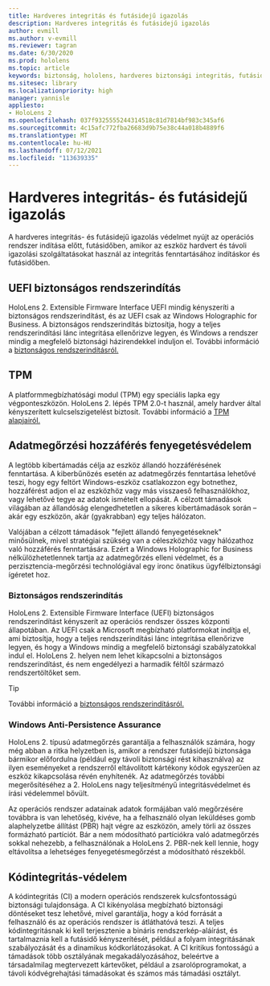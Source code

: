 ```yaml
---
title: Hardveres integritás és futásidejű igazolás
description: Hardveres integritás és futásidejű igazolás
author: evmill
ms.author: v-evmill
ms.reviewer: tagran
ms.date: 6/30/2020
ms.prod: hololens
ms.topic: article
keywords: biztonság, hololens, hardveres biztonsági integritás, futásidejű igazolás, UEFI, UEFI biztonságos rendszerindítás, biztonságos rendszerindítás, TPM, fenyegetésvédelem, Windows anti-persistence Assurance, kódintegritás, kódvédelem,
ms.sitesec: library
ms.localizationpriority: high
manager: yannisle
appliesto:
- HoloLens 2
ms.openlocfilehash: 037f9325555244314518c81d7814bf983c345af6
ms.sourcegitcommit: 4c15afc772fba26683d9b75e38c44a018b4889f6
ms.translationtype: MT
ms.contentlocale: hu-HU
ms.lasthandoff: 07/12/2021
ms.locfileid: "113639335"
---
```

# <a name="hardware-backed-integrity-and-runtime-attestation"></a>Hardveres integritás- és futásidejű igazolás

A hardveres integritás- és futásidejű igazolás védelmet nyújt az operációs rendszer indítása előtt, futásidőben, amikor az eszköz hardvert és távoli igazolási szolgáltatásokat használ az integritás fenntartásához indításkor és futásidőben.

## <a name="uefi-secure-boot"></a>UEFI biztonságos rendszerindítás

HoloLens 2. Extensible Firmware Interface UEFI mindig kényszeríti a biztonságos rendszerindítást, és az UEFI csak az Windows Holographic for Business.
A biztonságos rendszerindítás biztosítja, hogy a teljes rendszerindítási lánc integritása ellenőrizve legyen, és Windows a rendszer mindig a megfelelő biztonsági házirendekkel induljon el. További információ a [biztonságos rendszerindításról.](/windows-hardware/design/device-experiences/oem-secure-boot)

## <a name="tpm"></a>TPM

A platformmegbízhatósági modul (TPM) egy speciális lapka egy végponteszközön. HoloLens 2. lépés TPM 2.0-t használ, amely hardver által kényszerített kulcselszigetelést biztosít. További információ a [TPM alapjairól.](/windows/security/information-protection/tpm/tpm-fundamentals)

## <a name="persistence-access-threat-protection"></a>Adatmegőrzési hozzáférés fenyegetésvédelem

A legtöbb kibertámadás célja az eszköz állandó hozzáférésének fenntartása. A kiberbűnözés esetén az adatmegőrzés fenntartása lehetővé teszi, hogy egy feltört Windows-eszköz csatlakozzon egy botnethez, hozzáférést adjon el az eszközhöz vagy más visszaeső felhasználókhoz, vagy lehetővé tegye az adatok ismételt ellopását. A célzott támadások világában az állandóság elengedhetetlen a sikeres kibertámadások során – akár egy eszközön, akár (gyakrabban) egy teljes hálózaton.  

Valójában a célzott támadások "fejlett állandó fenyegetéseknek" minősülnek, mivel stratégiai szükség van a céleszközhöz vagy hálózathoz való hozzáférés fenntartására. Ezért a Windows Holographic for Business nélkülözhetetlennek tartja az adatmegőrzés elleni védelmet, és a perzisztencia-megőrzési technológiával egy ironc önatikus ügyfélbiztonsági ígéretet hoz.

### <a name="secure-boot"></a>Biztonságos rendszerindítás

HoloLens 2. Extensible Firmware Interface (UEFI) biztonságos rendszerindítást kényszerít az operációs rendszer összes központi állapotában. Az UEFI csak a Microsoft megbízható platformokat indítja el, ami biztosítja, hogy a teljes rendszerindítási lánc integritása ellenőrizve legyen, és hogy a Windows mindig a megfelelő biztonsági szabályzatokkal indul el. HoloLens 2. helyen nem lehet kikapcsolni a biztonságos rendszerindítást, és nem engedélyezi a harmadik féltől származó rendszertöltőket sem.

> [!Tip]
> További információ a [biztonságos rendszerindításról.](/windows-hardware/design/device-experiences/oem-secure-boot)

### <a name="windows-anti-persistence-assurance"></a>Windows Anti-Persistence Assurance

HoloLens 2. típusú adatmegőrzés garantálja a felhasználók számára, hogy még abban a ritka helyzetben is, amikor a rendszer futásidejű biztonsága bármikor előfordulna (például egy távoli biztonsági rést kihasználva) az ilyen eseményeket a rendszerről eltávolított kártékony kódok egyszerűen az eszköz kikapcsolása révén enyhítenék. Az adatmegőrzés további megerősítéséhez a 2. HoloLens nagy teljesítményű integritásvédelmet és írási védelemmel bővült.

Az operációs rendszer adatainak adatok formájában való megőrzésére továbbra is van lehetőség, kivéve, ha a felhasználó olyan leküldéses gomb alaphelyzetbe állítást (PBR) hajt végre az eszközön, amely törli az összes formázható partíciót. Bár a nem módosítható partíciókra való adatmegőrzés sokkal nehezebb, a felhasználónak a HoloLens 2. PBR-nek kell lennie, hogy eltávolítsa a lehetséges fenyegetésmegőrzést a módosítható részekből.

## <a name="code-integrity-protection"></a>Kódintegritás-védelem

A kódintegritás (CI) a modern operációs rendszerek kulcsfontosságú biztonsági tulajdonsága. A CI kikényolása megbízható biztonsági döntéseket tesz lehetővé, mivel garantálja, hogy a kód forrását a felhasználó és az operációs rendszer is átláthatóvá teszi. A teljes kódintegritásnak ki kell terjesztenie a bináris rendszerkép-aláírást, és tartalmaznia kell a futásidő kényszerítését, például a folyam integritásának szabályozását és a dinamikus kódkorlátozásokat. A CI kritikus fontosságú a támadások több osztályának megakadályozásához, beleértve a társadalmilag megtervezett kártevőket, például a zsarolóprogramokat, a távoli kódvégrehajtási támadásokat és számos más támadási osztályt.

